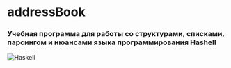 # addressBook

### Учебная программа для работы со структурами, списками, парсингом и нюансами языка программирования Hashell
![Haskell](https://www.haskell.org/static/img/haskell-logo.svg?etag=ukf3Fg7-)

